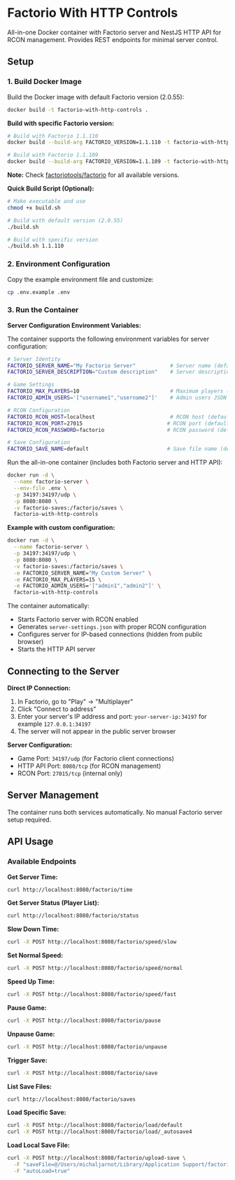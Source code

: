 # Factorio With HTTP Controls

All-in-one Docker container with Factorio server and NestJS HTTP API for RCON management. Provides REST
endpoints for minimal server control.

## Setup

### 1. Build Docker Image

Build the Docker image with default Factorio version (2.0.55):

```bash
docker build -t factorio-with-http-controls .
```

**Build with specific Factorio version:**

```bash
# Build with Factorio 1.1.110
docker build --build-arg FACTORIO_VERSION=1.1.110 -t factorio-with-http-controls .

# Build with Factorio 1.1.109
docker build --build-arg FACTORIO_VERSION=1.1.109 -t factorio-with-http-controls .
```

**Note:** Check [factoriotools/factorio](https://hub.docker.com/r/factoriotools/factorio/tags) for all available versions.

**Quick Build Script (Optional):**

```bash
# Make executable and use
chmod +x build.sh

# Build with default version (2.0.55)
./build.sh

# Build with specific version
./build.sh 1.1.110
```

### 2. Environment Configuration

Copy the example environment file and customize:

```bash
cp .env.example .env
```

### 3. Run the Container

**Server Configuration Environment Variables:**

The container supports the following environment variables for server configuration:

```bash
# Server Identity
FACTORIO_SERVER_NAME="My Factorio Server"           # Server name (default: "My Factorio Server")
FACTORIO_SERVER_DESCRIPTION="Custom description"    # Server description (default: "Factorio server with HTTP controls")

# Game Settings  
FACTORIO_MAX_PLAYERS=10                             # Maximum players (default: 10)
FACTORIO_ADMIN_USERS='["username1","username2"]'    # Admin users JSON array (default: "[]")

# RCON Configuration
FACTORIO_RCON_HOST=localhost                        # RCON host (default: localhost)
FACTORIO_RCON_PORT=27015                           # RCON port (default: 27015)
FACTORIO_RCON_PASSWORD=factorio                    # RCON password (default: factorio)

# Save Configuration
FACTORIO_SAVE_NAME=default                         # Save file name (default: default)
```

Run the all-in-one container (includes both Factorio server and HTTP API):

```bash
docker run -d \
  --name factorio-server \
  --env-file .env \
  -p 34197:34197/udp \
  -p 8080:8080 \
  -v factorio-saves:/factorio/saves \
  factorio-with-http-controls
```

**Example with custom configuration:**

```bash
docker run -d \
  --name factorio-server \
  -p 34197:34197/udp \
  -p 8080:8080 \
  -v factorio-saves:/factorio/saves \
  -e FACTORIO_SERVER_NAME="My Custom Server" \
  -e FACTORIO_MAX_PLAYERS=15 \
  -e FACTORIO_ADMIN_USERS='["admin1","admin2"]' \
  factorio-with-http-controls
```

The container automatically:

- Starts Factorio server with RCON enabled
- Generates `server-settings.json` with proper RCON configuration
- Configures server for IP-based connections (hidden from public browser)
- Starts the HTTP API server

## Connecting to the Server

**Direct IP Connection:**

1. In Factorio, go to "Play" → "Multiplayer"
2. Click "Connect to address"
3. Enter your server's IP address and port: `your-server-ip:34197` for example `127.0.0.1:34197`
4. The server will not appear in the public server browser

**Server Configuration:**

- Game Port: `34197/udp` (for Factorio client connections)
- HTTP API Port: `8080/tcp` (for RCON management)
- RCON Port: `27015/tcp` (internal only)

## Server Management

The container runs both services automatically. No manual Factorio server setup required.

## API Usage

### Available Endpoints

**Get Server Time:**

```bash
curl http://localhost:8080/factorio/time
```

**Get Server Status (Player List):**

```bash
curl http://localhost:8080/factorio/status
```

**Slow Down Time:**

```bash
curl -X POST http://localhost:8080/factorio/speed/slow
```

**Set Normal Speed:**

```bash
curl -X POST http://localhost:8080/factorio/speed/normal
```

**Speed Up Time:**

```bash
curl -X POST http://localhost:8080/factorio/speed/fast
```

**Pause Game:**

```bash
curl -X POST http://localhost:8080/factorio/pause
```

**Unpause Game:**

```bash
curl -X POST http://localhost:8080/factorio/unpause
```

**Trigger Save:**

```bash
curl -X POST http://localhost:8080/factorio/save
```

**List Save Files:**

```bash
curl http://localhost:8080/factorio/saves
```

**Load Specific Save:**

```bash
curl -X POST http://localhost:8080/factorio/load/default
curl -X POST http://localhost:8080/factorio/load/_autosave4
```

**Load Local Save File:**

```bash
curl -X POST http://localhost:8080/factorio/upload-save \
  -F "saveFile=@/Users/michaljarnot/Library/Application Support/factorio/saves/example-to-load-on-server.zip" \
  -F "autoLoad=true"
```
